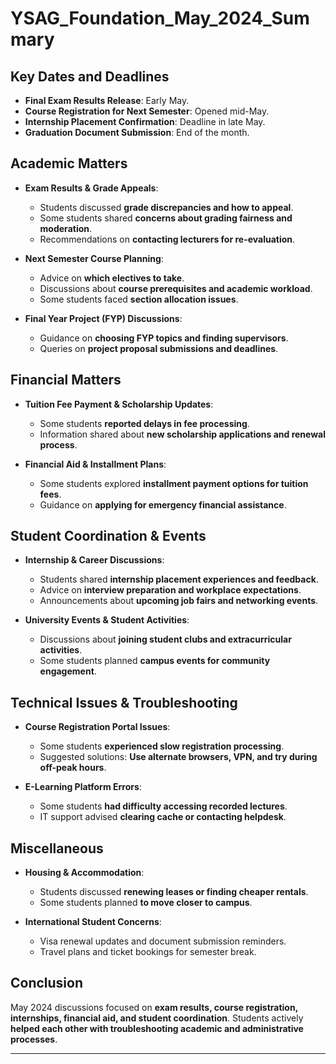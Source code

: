 
# YSAG_Foundation_May_2024_Summary

## Key Dates and Deadlines
- **Final Exam Results Release**: Early May.
- **Course Registration for Next Semester**: Opened mid-May.
- **Internship Placement Confirmation**: Deadline in late May.
- **Graduation Document Submission**: End of the month.

## Academic Matters
- **Exam Results & Grade Appeals**:
  - Students discussed **grade discrepancies and how to appeal**.
  - Some students shared **concerns about grading fairness and moderation**.
  - Recommendations on **contacting lecturers for re-evaluation**.

- **Next Semester Course Planning**:
  - Advice on **which electives to take**.
  - Discussions about **course prerequisites and academic workload**.
  - Some students faced **section allocation issues**.

- **Final Year Project (FYP) Discussions**:
  - Guidance on **choosing FYP topics and finding supervisors**.
  - Queries on **project proposal submissions and deadlines**.

## Financial Matters
- **Tuition Fee Payment & Scholarship Updates**:
  - Some students **reported delays in fee processing**.
  - Information shared about **new scholarship applications and renewal process**.

- **Financial Aid & Installment Plans**:
  - Some students explored **installment payment options for tuition fees**.
  - Guidance on **applying for emergency financial assistance**.

## Student Coordination & Events
- **Internship & Career Discussions**:
  - Students shared **internship placement experiences and feedback**.
  - Advice on **interview preparation and workplace expectations**.
  - Announcements about **upcoming job fairs and networking events**.

- **University Events & Student Activities**:
  - Discussions about **joining student clubs and extracurricular activities**.
  - Some students planned **campus events for community engagement**.

## Technical Issues & Troubleshooting
- **Course Registration Portal Issues**:
  - Some students **experienced slow registration processing**.
  - Suggested solutions: **Use alternate browsers, VPN, and try during off-peak hours**.

- **E-Learning Platform Errors**:
  - Some students **had difficulty accessing recorded lectures**.
  - IT support advised **clearing cache or contacting helpdesk**.

## Miscellaneous
- **Housing & Accommodation**:
  - Students discussed **renewing leases or finding cheaper rentals**.
  - Some students planned **to move closer to campus**.

- **International Student Concerns**:
  - Visa renewal updates and document submission reminders.
  - Travel plans and ticket bookings for semester break.

## Conclusion
May 2024 discussions focused on **exam results, course registration, internships, financial aid, and student coordination**. Students actively **helped each other with troubleshooting academic and administrative processes**.

---
